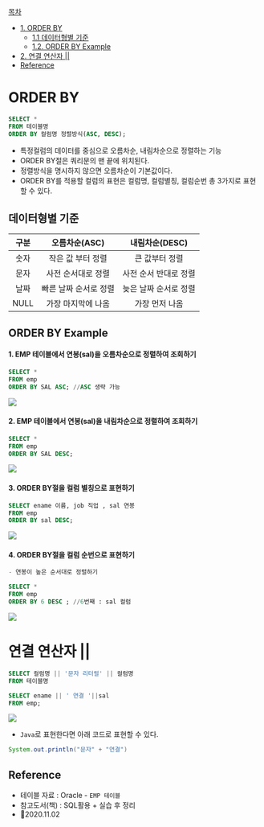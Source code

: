 [목차](#목차)
- [1. ORDER BY](#1-order-by)
  - [1.1 데이터형별 기준](#11-데이터형별-기준)
  - [1.2. ORDER BY Example](#12-order-by-example)
- [2. 연결 연산자 ||](#2-연결-연산자-||)
- [Reference](#reference)

# ORDER BY
```sql
SELECT * 
FROM 테이블명
ORDER BY 컬럼명 정렬방식(ASC, DESC);
```
- 특정컬럼의 데이터를 중심으로 오름차순, 내림차순으로 정렬하는 기능
- ORDER BY절은 쿼리문의 맨 끝에 위치된다.
- 정렬방식을 명시하지 않으면 오름차순이 기본값이다.
- ORDER BY를 적용할 컬럼의 표현은 컬럼명, 컬럼별칭, 컬럼순번 총 3가지로 표현할 수 있다.

## 데이터형별 기준
구분|오름차순(ASC)|내림차순(DESC)
|:-:|:-:|:-:|
숫자|작은 값 부터 정렬|큰 값부터 정렬
문자|사전 순서대로 정렬|사전 순서 반대로 정렬
날짜|빠른 날짜 순서로 정렬|늦은 날짜 순서로 정렬
NULL|가장 마지막에 나옴|가장 먼저 나옴


## ORDER BY Example
#### 1. EMP 테이블에서 연봉(sal)을 오름차순으로 정렬하여 조회하기
```sql
SELECT * 
FROM emp 
ORDER BY SAL ASC; //ASC 생략 가능
```
![](https://images.velog.io/images/withcolinsong/post/04f6afd9-3802-43b4-b2cd-a0ffbc649336/image.png)

#### 2. EMP 테이블에서 연봉(sal)을 내림차순으로 정렬하여 조회하기
```sql
SELECT * 
FROM emp 
ORDER BY SAL DESC;
```
![](https://images.velog.io/images/withcolinsong/post/4f739221-c612-4bfa-9d9e-820300de17b6/image.png)

#### 3. ORDER BY절을 컬럼 별칭으로 표현하기
```sql
SELECT ename 이름, job 직업 , sal 연봉 
FROM emp
ORDER BY sal DESC;
```
![](https://images.velog.io/images/withcolinsong/post/06409c44-d68c-4ea0-aa5b-822c6725d897/image.png)

#### 4. ORDER BY절을 컬럼 순번으로 표현하기
```sql
- 연봉이 높은 순서대로 정렬하기

SELECT * 
FROM emp
ORDER BY 6 DESC ; //6번째 : sal 컬럼
```
![](https://images.velog.io/images/withcolinsong/post/33b422bb-fa3e-4cda-a92b-6df12714dd41/image.png)

# 연결 연산자 ||
```sql
SELECT 컬럼명 || '문자 리터럴' || 컬럼명
FROM 테이블명
```
```sql
SELECT ename || ' 연결 '||sal
FROM emp;
```
![](https://images.velog.io/images/withcolinsong/post/070da43c-e341-4575-9adb-57174f49f588/image.png)

- `Java`로 표현한다면 아래 코드로 표현할 수 있다.

```java
System.out.println("문자" + "연결")
```

## Reference
- 테이블 자료 : Oracle - `EMP 테이블` 
- 참고도서(책) : SQL활용 + 실습 후 정리
- 🎈2020.11.02

